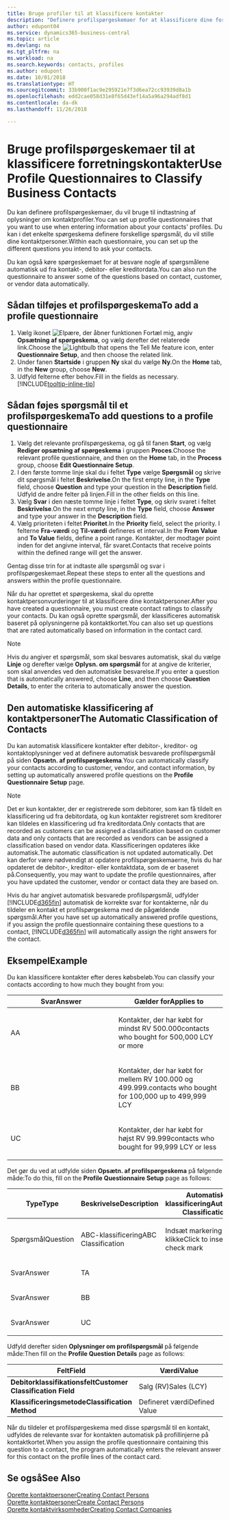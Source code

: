 ```yaml
---
title: Bruge profiler til at klassificere kontakter
description: "Definere profilspørgeskemaer for at klassificere dine forretningskontakter"
author: edupont04
ms.service: dynamics365-business-central
ms.topic: article
ms.devlang: na
ms.tgt_pltfrm: na
ms.workload: na
ms.search.keywords: contacts, profiles
ms.author: edupont
ms.date: 10/01/2018
ms.translationtype: HT
ms.sourcegitcommit: 33b900f1ac9e295921e7f3d6ea72cc93939d8a1b
ms.openlocfilehash: edd2cae058d31e8f65d43ef14a5a96a294adf8d1
ms.contentlocale: da-dk
ms.lasthandoff: 11/26/2018

---
```


# <a name="use-profile-questionnaires-to-classify-business-contacts"></a><span data-ttu-id="12206-103">Bruge profilspørgeskemaer til at klassificere forretningskontakter</span><span class="sxs-lookup"><span data-stu-id="12206-103">Use Profile Questionnaires to Classify Business Contacts</span></span>
<span data-ttu-id="12206-104">Du kan definere profilspørgeskemaer, du vil bruge til indtastning af oplysninger om kontaktprofiler.</span><span class="sxs-lookup"><span data-stu-id="12206-104">You can set up profile questionnaires that you want to use when entering information about your contacts' profiles.</span></span> <span data-ttu-id="12206-105">Du kan i det enkelte spørgeskema definere forskellige spørgsmål, du vil stille dine kontaktpersoner.</span><span class="sxs-lookup"><span data-stu-id="12206-105">Within each questionnaire, you can set up the different questions you intend to ask your contacts.</span></span>  

<span data-ttu-id="12206-106">Du kan også køre spørgeskemaet for at besvare nogle af spørgsmålene automatisk ud fra kontakt-, debitor- eller kreditordata.</span><span class="sxs-lookup"><span data-stu-id="12206-106">You can also run the questionnaire to answer some of the questions based on contact, customer, or vendor data automatically.</span></span>  

## <a name="to-add-a-profile-questionnaire"></a><span data-ttu-id="12206-107">Sådan tilføjes et profilspørgeskema</span><span class="sxs-lookup"><span data-stu-id="12206-107">To add a profile questionnaire</span></span>
1.  <span data-ttu-id="12206-108">Vælg ikonet ![Elpære, der åbner funktionen Fortæl mig](media/ui-search/search_small.png "Fortæl mig, hvad du vil foretage dig"), angiv **Opsætning af spørgeskema**, og vælg derefter det relaterede link.</span><span class="sxs-lookup"><span data-stu-id="12206-108">Choose the ![Lightbulb that opens the Tell Me feature](media/ui-search/search_small.png "Tell me what you want to do") icon, enter **Questionnaire Setup**, and then choose the related link.</span></span>  
2.  <span data-ttu-id="12206-109">Under fanen **Startside** i gruppen **Ny** skal du vælge **Ny**.</span><span class="sxs-lookup"><span data-stu-id="12206-109">On the **Home** tab, in the **New** group, choose **New**.</span></span>  
3.  <span data-ttu-id="12206-110">Udfyld felterne efter behov.</span><span class="sxs-lookup"><span data-stu-id="12206-110">Fill in the fields as necessary.</span></span> [!INCLUDE[tooltip-inline-tip](includes/tooltip-inline-tip_md.md)]  

## <a name="to-add-questions-to-a-profile-questionnaire"></a><span data-ttu-id="12206-111">Sådan føjes spørgsmål til et profilspørgeskema</span><span class="sxs-lookup"><span data-stu-id="12206-111">To add questions to a profile questionnaire</span></span>
1.  <span data-ttu-id="12206-112">Vælg det relevante profilspørgeskema, og gå til fanen **Start**, og vælg **Rediger opsætning af spørgeskema** i gruppen **Proces**.</span><span class="sxs-lookup"><span data-stu-id="12206-112">Choose the relevant profile questionnaire, and then on the **Home** tab, in the **Process** group, choose **Edit Questionnaire Setup**.</span></span>  
2.  <span data-ttu-id="12206-113">I den første tomme linje skal du i feltet **Type** vælge **Spørgsmål** og skrive dit spørgsmål i feltet **Beskrivelse**.</span><span class="sxs-lookup"><span data-stu-id="12206-113">On the first empty line, in the **Type** field, choose **Question** and type your question in the **Description** field.</span></span> <span data-ttu-id="12206-114">Udfyld de andre felter på linjen.</span><span class="sxs-lookup"><span data-stu-id="12206-114">Fill in the other fields on this line.</span></span>  
3.  <span data-ttu-id="12206-115">Vælg **Svar** i den næste tomme linje i feltet **Type**, og skriv svaret i feltet **Beskrivelse**.</span><span class="sxs-lookup"><span data-stu-id="12206-115">On the next empty line, in the **Type** field, choose **Answer** and type your answer in the **Description** field.</span></span>  
4.  <span data-ttu-id="12206-116">Vælg prioriteten i feltet **Prioritet**.</span><span class="sxs-lookup"><span data-stu-id="12206-116">In the **Priority** field, select the priority.</span></span> <span data-ttu-id="12206-117">I felterne **Fra-værdi** og **Til-værdi** defineres et interval.</span><span class="sxs-lookup"><span data-stu-id="12206-117">In the **From Value** and **To Value** fields, define a point range.</span></span> <span data-ttu-id="12206-118">Kontakter, der modtager point inden for det angivne interval, får svaret.</span><span class="sxs-lookup"><span data-stu-id="12206-118">Contacts that receive points within the defined range will get the answer.</span></span>  

<span data-ttu-id="12206-119">Gentag disse trin for at indtaste alle spørgsmål og svar i profilspørgeskemaet.</span><span class="sxs-lookup"><span data-stu-id="12206-119">Repeat these steps to enter all the questions and answers within the profile questionnaire.</span></span>

<span data-ttu-id="12206-120">Når du har oprettet et spørgeskema, skal du oprette kontaktpersonvurderinger til at klassificere dine kontaktpersoner.</span><span class="sxs-lookup"><span data-stu-id="12206-120">After you have created a questionnaire, you must create contact ratings to classify your contacts.</span></span> <span data-ttu-id="12206-121">Du kan også oprette spørgsmål, der klassificeres automatisk baseret på oplysningerne på kontaktkortet.</span><span class="sxs-lookup"><span data-stu-id="12206-121">You can also set up questions that are rated automatically based on information in the contact card.</span></span>  

> [!NOTE]
> <span data-ttu-id="12206-122">Hvis du angiver et spørgsmål, som skal besvares automatisk, skal du vælge <STRONG>Linje</STRONG> og derefter vælge <STRONG>Oplysn. om spørgsmål</STRONG> for at angive de kriterier, som skal anvendes ved den automatiske besvarelse.</span><span class="sxs-lookup"><span data-stu-id="12206-122">If you enter a question that is automatically answered, choose <STRONG>Line</STRONG>, and then choose <STRONG>Question Details</STRONG>, to enter the criteria to automatically answer the question.</span></span>

## <a name="the-automatic-classification-of-contacts"></a><span data-ttu-id="12206-123">Den automatiske klassificering af kontaktpersoner</span><span class="sxs-lookup"><span data-stu-id="12206-123">The Automatic Classification of Contacts</span></span>
<span data-ttu-id="12206-124">Du kan automatisk klassificere kontakter efter debitor-, kreditor- og kontaktoplysninger ved at definere automatisk besvarede profilspørgsmål på siden **Opsætn. af profilspørgeskema**.</span><span class="sxs-lookup"><span data-stu-id="12206-124">You can automatically classify your contacts according to customer, vendor, and contact information, by setting up automatically answered profile questions on the **Profile Questionnaire Setup** page.</span></span>  

> [!NOTE]
> <span data-ttu-id="12206-125">Det er kun kontakter, der er registrerede som debitorer, som kan få tildelt en klassificering ud fra debitordata, og kun kontakter registreret som kreditorer kan tildeles en klassificering ud fra kreditordata.</span><span class="sxs-lookup"><span data-stu-id="12206-125">Only contacts that are recorded as customers can be assigned a classification based on customer data and only contacts that are recorded as vendors can be assigned a classification based on vendor data.</span></span> <span data-ttu-id="12206-126">Klassificeringen opdateres ikke automatisk.</span><span class="sxs-lookup"><span data-stu-id="12206-126">The automatic classification is not updated automatically.</span></span> <span data-ttu-id="12206-127">Det kan derfor være nødvendigt at opdatere profilspørgeskemaerne, hvis du har opdateret de debitor-, kreditor- eller kontaktdata, som de er baseret på.</span><span class="sxs-lookup"><span data-stu-id="12206-127">Consequently, you may want to update the profile questionnaires, after you have updated the customer, vendor or contact data they are based on.</span></span>  

<span data-ttu-id="12206-128">Hvis du har angivet automatisk besvarede profilspørgsmål, udfylder [!INCLUDE[d365fin](includes/d365fin_md.md)] automatisk de korrekte svar for kontakterne, når du tildeler en kontakt et profilspørgeskema med de pågældende spørgsmål.</span><span class="sxs-lookup"><span data-stu-id="12206-128">After you have set up automatically answered profile questions, if you assign the profile questionnaire containing these questions to a contact, [!INCLUDE[d365fin](includes/d365fin_md.md)] will automatically assign the right answers for the contact.</span></span>  

## <a name="example"></a><span data-ttu-id="12206-129">Eksempel</span><span class="sxs-lookup"><span data-stu-id="12206-129">Example</span></span>
<span data-ttu-id="12206-130">Du kan klassificere kontakter efter deres købsbeløb.</span><span class="sxs-lookup"><span data-stu-id="12206-130">You can classify your contacts according to how much they bought from you:</span></span>

<table>
<colgroup>
<col style="width: 50%" />
<col style="width: 50%" />
</colgroup>
<thead>
<tr class="header">
<th><span data-ttu-id="12206-131"><strong>Svar</strong></span><span class="sxs-lookup"><span data-stu-id="12206-131"><strong>Answer</strong></span></span></th>
<th><span data-ttu-id="12206-132"><strong>Gælder for</strong></span><span class="sxs-lookup"><span data-stu-id="12206-132"><strong>Applies to</strong></span></span></th>
</tr>
</thead>
<tbody>
<tr class="odd">
<td><p><span data-ttu-id="12206-133">A</span><span class="sxs-lookup"><span data-stu-id="12206-133">A</span></span></p></td>
<td><p><span data-ttu-id="12206-134">Kontakter, der har købt for mindst RV 500.000</span><span class="sxs-lookup"><span data-stu-id="12206-134">contacts who bought for 500,000 LCY or more</span></span></p></td>
</tr>
<tr class="even">
<td><p><span data-ttu-id="12206-135">B</span><span class="sxs-lookup"><span data-stu-id="12206-135">B</span></span></p></td>
<td><p><span data-ttu-id="12206-136">Kontakter, der har købt for mellem RV 100.000 og 499.999.</span><span class="sxs-lookup"><span data-stu-id="12206-136">contacts who bought for 100,000 up to 499,999 LCY</span></span></p></td>
</tr>
<tr class="odd">
<td><p><span data-ttu-id="12206-137">U</span><span class="sxs-lookup"><span data-stu-id="12206-137">C</span></span></p></td>
<td><p><span data-ttu-id="12206-138">Kontakter, der har købt for højst RV 99.999</span><span class="sxs-lookup"><span data-stu-id="12206-138">contacts who bought for 99,999 LCY or less</span></span></p></td>
</tr>
</tbody>
</table>

<span data-ttu-id="12206-139">Det gør du ved at udfylde siden **Opsætn. af profilspørgeskema** på følgende måde:</span><span class="sxs-lookup"><span data-stu-id="12206-139">To do this, fill on the **Profile Questionnaire Setup** page as follows:</span></span>


<table>
<colgroup>
<col style="width: 20%" />
<col style="width: 20%" />
<col style="width: 20%" />
<col style="width: 20%" />
<col style="width: 20%" />
</colgroup>
<thead>
<tr class="header">
<th><span data-ttu-id="12206-140"><strong>Type</strong></span><span class="sxs-lookup"><span data-stu-id="12206-140"><strong>Type</strong></span></span></th>
<th><span data-ttu-id="12206-141"><strong>Beskrivelse</strong></span><span class="sxs-lookup"><span data-stu-id="12206-141"><strong>Description</strong></span></span></th>
<th><span data-ttu-id="12206-142"><strong>Automatisk klassificering</strong></span><span class="sxs-lookup"><span data-stu-id="12206-142"><strong>Automatic Classification</strong></span></span></th>
<th><span data-ttu-id="12206-143"><strong>Fra værdi</strong></span><span class="sxs-lookup"><span data-stu-id="12206-143"><strong>From Value</strong></span></span></th>
<th><span data-ttu-id="12206-144"><strong>Til værdi</strong></span><span class="sxs-lookup"><span data-stu-id="12206-144"><strong>To Value</strong></span></span></th>
</tr>
</thead>
<tbody>
<tr class="odd">
<td><p><span data-ttu-id="12206-145">Spørgsmål</span><span class="sxs-lookup"><span data-stu-id="12206-145">Question</span></span></p></td>
<td><p><span data-ttu-id="12206-146">ABC-klassificering</span><span class="sxs-lookup"><span data-stu-id="12206-146">ABC Classification</span></span></p></td>
<td><p><span data-ttu-id="12206-147">Indsæt markering ved at klikke</span><span class="sxs-lookup"><span data-stu-id="12206-147">Click to insert a check mark</span></span></p></td>
<td><p> </p></td>
<td><p> </p></td>
</tr>
<tr class="even">
<td><p><span data-ttu-id="12206-148">Svar</span><span class="sxs-lookup"><span data-stu-id="12206-148">Answer</span></span></p></td>
<td><p><span data-ttu-id="12206-149">T</span><span class="sxs-lookup"><span data-stu-id="12206-149">A</span></span></p></td>
<td><p> </p></td>
<td><p><span data-ttu-id="12206-150">500,000</span><span class="sxs-lookup"><span data-stu-id="12206-150">500,000</span></span></p></td>
<td><p> </p></td>
</tr>
<tr class="odd">
<td><p><span data-ttu-id="12206-151">Svar</span><span class="sxs-lookup"><span data-stu-id="12206-151">Answer</span></span></p></td>
<td><p><span data-ttu-id="12206-152">B</span><span class="sxs-lookup"><span data-stu-id="12206-152">B</span></span></p></td>
<td><p> </p></td>
<td><p><span data-ttu-id="12206-153">100,000</span><span class="sxs-lookup"><span data-stu-id="12206-153">100,000</span></span></p></td>
<td><p><span data-ttu-id="12206-154">499,999</span><span class="sxs-lookup"><span data-stu-id="12206-154">499,999</span></span></p></td>
</tr>
<tr class="even">
<td><p><span data-ttu-id="12206-155">Svar</span><span class="sxs-lookup"><span data-stu-id="12206-155">Answer</span></span></p></td>
<td><p><span data-ttu-id="12206-156">U</span><span class="sxs-lookup"><span data-stu-id="12206-156">C</span></span></p></td>
<td><p> </p></td>
<td><p> </p></td>
<td><p><span data-ttu-id="12206-157">99,999</span><span class="sxs-lookup"><span data-stu-id="12206-157">99,999</span></span></p></td>
</tr>
</tbody>
</table>

<span data-ttu-id="12206-158">Udfyld derefter siden **Oplysninger om profilspørgsmål** på følgende måde:</span><span class="sxs-lookup"><span data-stu-id="12206-158">Then fill on the **Profile Question Details** page as follows:</span></span>
<table>
<colgroup>
<col style="width: 50%" />
<col style="width: 50%" />
</colgroup>
<thead>
<tr class="header">
<th><span data-ttu-id="12206-159"><strong>Felt</strong></span><span class="sxs-lookup"><span data-stu-id="12206-159"><strong>Field</strong></span></span></th>
<th><span data-ttu-id="12206-160"><strong>Værdi</strong></span><span class="sxs-lookup"><span data-stu-id="12206-160"><strong>Value</strong></span></span></th>
</tr>
</thead>
<tbody>
<tr>
<td><span data-ttu-id="12206-161"><strong>Debitorklassifikationsfelt</strong></span><span class="sxs-lookup"><span data-stu-id="12206-161"><strong>Customer Classification Field</strong></span></span></td>
<td><span data-ttu-id="12206-162"><emphasis>Salg (RV)</emphasis></span><span class="sxs-lookup"><span data-stu-id="12206-162"><emphasis>Sales (LCY)</emphasis></span></span></td>
</tr>
<tr>
<td><span data-ttu-id="12206-163"><strong>Klassificeringsmetode</strong></span><span class="sxs-lookup"><span data-stu-id="12206-163"><strong>Classification Method</strong></span></span></td>
<td><span data-ttu-id="12206-164"><emphasis>Defineret værdi</emphasis></span><span class="sxs-lookup"><span data-stu-id="12206-164"><emphasis>Defined Value</emphasis></span></span></td>
</tr>
</tbody>
</table>

<span data-ttu-id="12206-165">Når du tildeler et profilspørgeskema med disse spørgsmål til en kontakt, udfyldes de relevante svar for kontakten automatisk på profillinjerne på kontaktkortet.</span><span class="sxs-lookup"><span data-stu-id="12206-165">When you assign the profile questionnaire containing this question to a contact, the program automatically enters the relevant answer for this contact on the profile lines of the contact card.</span></span>

## <a name="see-also"></a><span data-ttu-id="12206-166">Se også</span><span class="sxs-lookup"><span data-stu-id="12206-166">See Also</span></span>
[<span data-ttu-id="12206-167">Oprette kontaktpersoner</span><span class="sxs-lookup"><span data-stu-id="12206-167">Creating Contact Persons</span></span>](marketing-create-contact-persons.md)  
[<span data-ttu-id="12206-168">Oprette kontaktpersoner</span><span class="sxs-lookup"><span data-stu-id="12206-168">Create Contact Persons</span></span>](marketing-how-create-contact-persons.md)  
[<span data-ttu-id="12206-169">Oprette kontaktvirksomheder</span><span class="sxs-lookup"><span data-stu-id="12206-169">Creating Contact Companies</span></span>](marketing-create-contact-companies.md)  

